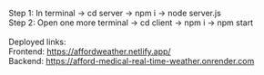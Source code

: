 Step 1: In terminal -> cd server -> npm i -> node server.js <br>
Step 2: Open one more terminal -> cd client -> npm i -> npm start <br> <br>
Deployed links:<br>
Frontend: https://affordweather.netlify.app/ <br>
Backend: https://afford-medical-real-time-weather.onrender.com
